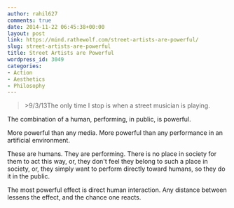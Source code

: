 ```yaml
---
author: rahil627
comments: true
date: 2014-11-22 06:45:38+00:00
layout: post
link: https://mind.rathewolf.com/street-artists-are-powerful/
slug: street-artists-are-powerful
title: Street Artists are Powerful
wordpress_id: 3049
categories:
- Action
- Aesthetics
- Philosophy
---
```


<blockquote>>9/3/13The only time I stop is when a street musician is playing.</blockquote>



The combination of a human, performing, in public, is powerful.

More powerful than any media. More powerful than any performance in an artificial environment.

These are humans. They are performing. There is no place in society for them to act this way, or, they don't feel they belong to such a place in society, or, they simply want to perform directly toward humans, so they do it in the public.

The most powerful effect is direct human interaction. Any distance between lessens the effect, and the chance one reacts.
